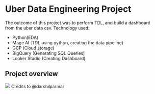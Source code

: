 <h1>Uber Data Engineering Project</h1> 

The outcome of this project was to perform TDL, and build a dashboard from the uber data csv.
Technology used:
- Python(EDA)
- Mage AI (TDL using python, creating the data pipeline)
- GCP (Cloud storage)
- BigQuery (Generating SQL Queries)
- Looker Studio (Creating Dashboard)

## Project overview
<img src="https://github.com/hammaadrizwan/Uber-data-engineering-project/blob/main/architecture.jpg">
Credits to @darshilparmar
